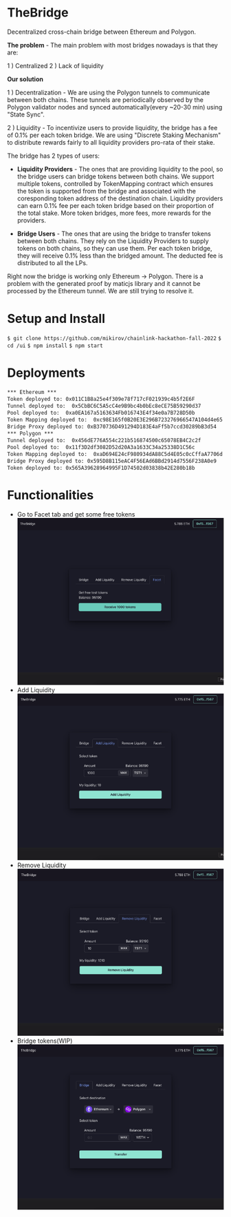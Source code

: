 # TheBridge

Decentralized cross-chain bridge between Ethereum and Polygon. 

**The problem** - The main problem with most bridges nowadays is that they are:

1 ) Centralized
2 ) Lack of liquidity

**Our solution**

1 ) Decentralization - We are using the Polygon tunnels to communicate between both chains. These tunnels are periodically observed by the Polygon validator nodes and synced automatically(every ~20-30 min) using "State Sync".

2 ) Liquidity - To incentivize users to provide liquidity, the bridge has a fee of 0.1% per each token bridge. We are using "Discrete Staking Mechanism" to  distribute rewards fairly to all liquidity providers pro-rata of their stake.

The bridge has 2 types of users:
- **Liquidity Providers** - The ones that are providing liquidity to the pool, so the bridge users can bridge tokens between both chains. We support multiple tokens, controlled by TokenMapping contract which ensures the token is supported from the bridge and associated with the coresponding token address of the destination chain. Liquidity providers can earn 0.1% fee per each token bridge based on their proportion of the total stake. More token bridges, more fees, more rewards for the providers.

- **Bridge Users** - The ones that are using the bridge to transfer tokens between both chains. They rely on the Liquidity Providers to supply tokens on both chains, so they can use them. Per each token bridge, they will receive 0.1% less than the bridged amount. The deducted fee is distributed to all the LPs.


Right now the bridge is working only Ethereum -> Polygon. There is a problem with the generated proof by maticjs library and it cannot be processed by the Ethereum tunnel. We are still trying to resolve it. 

# Setup and Install

`$ git clone https://github.com/mikirov/chainlink-hackathon-fall-2022`
`$ cd /ui`
`$ npm install`
`$ npm start`

# Deployments

```
*** Ethereum ***
Token deployed to: 0x011C1B8a25e4f309e78f717cF021939c4b5f2E6F
Tunnel deployed to:  0x5CbBC6C5A5cC4e9B9bc4b0bEc8eCE75B59290d37
Pool deployed to:  0xa0EA167a5163634Fb016743E4f34e0a7B728D50b
Token Mapping deployed to:  0xc98E165f0B20E3E296B723276966547A104d4e65
Bridge Proxy deployed to: 0xB370736D491294D183E4aFf5b7ccd30289bB3d54
*** Polygon ***
Tunnel deployed to:  0x456dE776A554c221b516874500c65078EB4C2c2f
Pool deployed to:  0x11f3D2df3082D52d20A3a1633C34a25338D1C56c
Token Mapping deployed to:  0xaD694E24cF980934dA88C5d4E05c0cCffaA7706d
Bridge Proxy deployed to: 0x595D8B115eAC4F56EAd6BBd2914d7556F238A0e9
Token deployed to: 0x565A39628964995F1D74502d03838b42E280b18b

```

# Functionalities

- Go to Facet tab and get some free tokens
![](/docs/facet.png)
- Add Liquidity
![](/docs/add-liquidity.png)
- Remove Liquidity
![](/docs/remove-liquidity.png)
- Bridge tokens(WIP)
![](/docs/bridge.png)